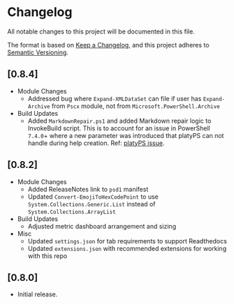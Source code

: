 # Changelog

All notable changes to this project will be documented in this file.

The format is based on [Keep a Changelog](https://keepachangelog.com/en/1.2.0/),
and this project adheres to [Semantic Versioning](https://semver.org/spec/v2.0.0.html).

## [0.8.4]

- Module Changes
    - Addressed bug where `Expand-XMLDataSet` can file if user has `Expand-Archive` from `Pscx` module, not from `Microsoft.PowerShell.Archive`
- Build Updates
    - Added `MarkdownRepair.ps1` and added Markdown repair logic to InvokeBuild script. This is to account for an issue in PowerShell `7.4.0`+ where a new parameter was introduced that platyPS can not handle during help creation. Ref: [platyPS issue]([text](https://github.com/PowerShell/platyPS/issues/595)).

## [0.8.2]

- Module Changes
    - Added ReleaseNotes link to `psd1` manifest
    - Updated `Convert-EmojiToHexCodePoint` to use `System.Collections.Generic.List` instead of `System.Collections.ArrayList`
- Build Updates
    - Adjusted metric dashboard arrangement and sizing
- Misc
    - Updated `settings.json` for tab requirements to support Readthedocs
    - Updated `extensions.json` with recommended extensions for working with this repo

## [0.8.0]

- Initial release.

